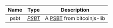 | Name |   Type   |                         Description                          |
| :--: | :------: | :----------------------------------------------------------: |
| psbt | [*PSBT*](/docs/dev-resources/documentation/javascript-sdk-ref/types#psbt) | A [PSBT](/docs/dev-resources/documentation/javascript-sdk-ref/types#psbt) from bitcoinjs-lib |
